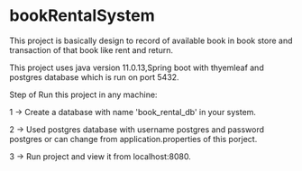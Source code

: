 # bookRentalSystem
This project is basically design to record of available book in book store and transaction of that book like rent and return.

This project uses java version 11.0.13,Spring boot with thyemleaf and postgres database which is run on port 5432.

Step of Run this project in any machine:

1 -> Create a database with name 'book_rental_db' in your system.

2 -> Used postgres database with username postgres and password postgres or can change from application.properties of this porject.

3 -> Run project and view it from localhost:8080.

